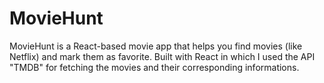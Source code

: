 # MovieHunt
MovieHunt is a React-based movie app that helps you find movies (like Netflix) and mark them as favorite. Built with React in which I used the API "TMDB" for fetching the movies and their corresponding informations.
